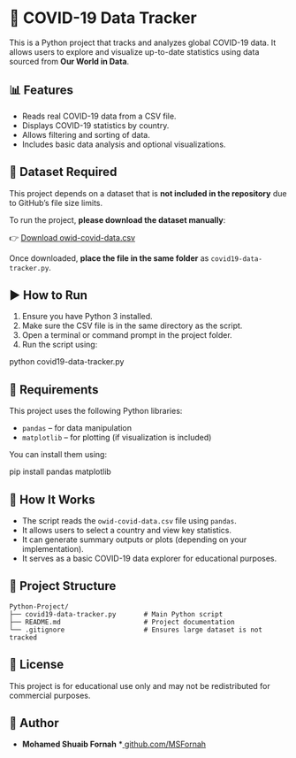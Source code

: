 

# 🦠 COVID-19 Data Tracker

This is a Python project that tracks and analyzes global COVID-19 data. It allows users to explore and visualize up-to-date statistics using data sourced from **Our World in Data**.

## 📊 Features

- Reads real COVID-19 data from a CSV file.
- Displays COVID-19 statistics by country.
- Allows filtering and sorting of data.
- Includes basic data analysis and optional visualizations.

## 📂 Dataset Required

This project depends on a dataset that is **not included in the repository** due to GitHub’s file size limits.

To run the project, **please download the dataset manually**:

👉 [Download owid-covid-data.csv](https://covid.ourworldindata.org/data/owid-covid-data.csv)

Once downloaded, **place the file in the same folder** as `covid19-data-tracker.py`.

## ▶️ How to Run

1. Ensure you have Python 3 installed.
2. Make sure the CSV file is in the same directory as the script.
3. Open a terminal or command prompt in the project folder.
4. Run the script using:

python covid19-data-tracker.py


## 🔧 Requirements

This project uses the following Python libraries:

* `pandas` – for data manipulation
* `matplotlib` – for plotting (if visualization is included)

You can install them using:

pip install pandas matplotlib


## 🧠 How It Works

* The script reads the `owid-covid-data.csv` file using `pandas`.
* It allows users to select a country and view key statistics.
* It can generate summary outputs or plots (depending on your implementation).
* It serves as a basic COVID-19 data explorer for educational purposes.

## 📁 Project Structure
```
Python-Project/
├── covid19-data-tracker.py       # Main Python script
├── README.md                     # Project documentation
└── .gitignore                    # Ensures large dataset is not tracked
```

## 🚫 License

This project is for educational use only and may not be redistributed for commercial purposes.

## 👤 Author
* **Mohamed Shuaib Fornah**
*[ github.com/MSFornah](https://github.com/MSFornah)

```


